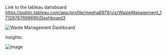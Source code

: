 Link to the tableau dahsboard
https://public.tableau.com/app/profile/megha6979/viz/WasteManagement_17128767699690/Dashboard3

![Waste Management Dashboard](https://github.com/mjotangi/Sustainable-Waste-Management-Phoenix-City-Insights/assets/146262756/7b2908c5-b62a-411c-810e-f0f9b5b13da8)

Insights:

![image](https://github.com/mjotangi/Sustainable-Waste-Management-Phoenix-City-Insights/assets/146262756/2a51d8d7-c4fd-420e-9369-23bbdb44d84a)

